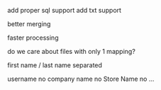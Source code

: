 add proper sql support
add txt support

better merging

faster processing

do we care about files with only 1 mapping?

first name / last name separated

username no
company name no
Store Name no
...